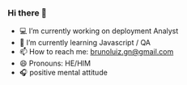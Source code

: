 ### Hi there 👋

- 💻 I’m currently working on deployment Analyst 
- 🐘 I’m currently learning Javascript / QA
- 📫 How to reach me: brunoluiz.gn@gmail.com
- 😄 Pronouns: HE/HIM
- 🎧 positive mental attitude
